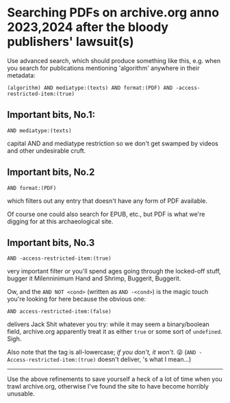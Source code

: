 # Searching PDFs on archive.org anno 2023,2024 after the bloody publishers' lawsuit(s)

Use advanced search, which should produce something like this, e.g. when you search for publications mentioning 'algorithm' anywhere in their metadata:

```
(algorithm) AND mediatype:(texts) AND format:(PDF) AND -access-restricted-item:(true)
```

## Important bits, No.1:

```
AND mediatype:(texts)
```

capital AND and mediatype restriction so we don't get swamped by videos and other undesirable cruft.

## Important bits, No.2

```
AND format:(PDF)
```

which filters out any entry that doesn't have any form of PDF available. 

Of course one could also search for EPUB, etc., but PDF is what we're digging for at this archaeological site.


## Important bits, No.3

```
AND -access-restricted-item:(true)
```

very important filter or you'll spend ages going through the locked-off stuff, bugger it Milenninimum Hand and Shrimp, Buggerit, Buggerit.

Ow, and the `AND NOT <cond>` (written as `AND -<cond>`) is the magic touch you're looking for here because the obvious one:

```
AND access-restricted-item:(false)
```

delivers Jack Shit whatever you try: while it may seem a binary/boolean field, archive.org apparently treat it as either `true` or some sort of `undefined`. Sigh.

Also note that the tag is all-lowercase; *if you don't, it won't*. 😜 (`AND -Access-restricted-item:(true)` doesn't deliver, 's what I mean...)


----------

Use the above refinements to save yourself a heck of a lot of time when you trawl archive.org, otherwise I've found the site to have become horribly unusable.

